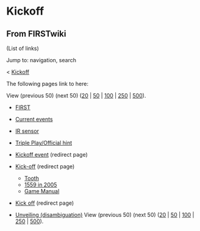 # Kickoff

## From FIRSTwiki

(List of links)

Jump to: navigation, search

< [Kickoff](/index.php?title=Kickoff&redirect=no "Kickoff")

The following pages link to here:

View (previous 50) (next 50) ([20](/index.php?title=Special:Whatlinkshere/Kickoff&limit=20&from=0 "Special:Whatlinkshere/Kickoff") | [50](/index.php?title=Special:Whatlinkshere/Kickoff&limit=50&from=0 "Special:Whatlinkshere/Kickoff") | [100](/index.php?title=Special:Whatlinkshere/Kickoff&limit=100&from=0 "Special:Whatlinkshere/Kickoff") | [250](/index.php?title=Special:Whatlinkshere/Kickoff&limit=250&from=0 "Special:Whatlinkshere/Kickoff") | [500](/index.php?title=Special:Whatlinkshere/Kickoff&limit=500&from=0 "Special:Whatlinkshere/Kickoff")).

- [FIRST](first)
- [Current events](Current_events "Current events")
- [IR sensor](tsop34840)
- [Triple Play/Official hint](Triple_Play/Official_hint "Triple Play/Official hint")
- [Kickoff event](/index.php?title=Kickoff_event&redirect=no "Kickoff event") (redirect page)
- [Kick-off](/index.php?title=Kick-off&redirect=no "Kick-off") (redirect page) 

  - [Tooth](Tooth "Tooth")
  - [1559 in 2005](1559_in_2005 "1559 in 2005")
  - [Game Manual](Game_Manual "Game Manual")

- [Kick off](/index.php?title=Kick_off&redirect=no "Kick off") (redirect page)
- [Unveiling (disambiguation)](Unveiling_%28disambiguation%29 "Unveiling \(disambiguation\)") View (previous 50) (next 50) ([20](/index.php?title=Special:Whatlinkshere/Kickoff&limit=20&from=0 "Special:Whatlinkshere/Kickoff") | [50](/index.php?title=Special:Whatlinkshere/Kickoff&limit=50&from=0 "Special:Whatlinkshere/Kickoff") | [100](/index.php?title=Special:Whatlinkshere/Kickoff&limit=100&from=0 "Special:Whatlinkshere/Kickoff") | [250](/index.php?title=Special:Whatlinkshere/Kickoff&limit=250&from=0 "Special:Whatlinkshere/Kickoff") | [500](/index.php?title=Special:Whatlinkshere/Kickoff&limit=500&from=0 "Special:Whatlinkshere/Kickoff")).
